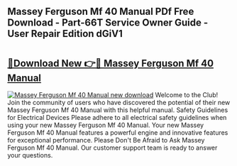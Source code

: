 ## Massey Ferguson Mf 40 Manual PDf Free Download - Part-66T Service Owner Guide - User Repair Edition dGiV1

# <h2><a href="http://bc52313.oget.top/?id=Massey+Ferguson+Mf+40+Manual">🔗Download New 👉🔴 Massey Ferguson Mf 40 Manual</a></h2>

[![Massey Ferguson Mf 40 Manual new download](https://i.imgur.com/5g1atiW.png)](http://bc52313.oget.top/?id=Massey+Ferguson+Mf+40+Manual)
Welcome to the Club! Join the community of users who have discovered the potential of their new Massey Ferguson Mf 40 Manual with this helpful manual. Safety Guidelines for Electrical Devices Please adhere to all electrical safety guidelines when using your new Massey Ferguson Mf 40 Manual. Your new Massey Ferguson Mf 40 Manual features a powerful engine and innovative features for exceptional performance. Please Don't Be Afraid to Ask Massey Ferguson Mf 40 Manual. Our customer support team is ready to answer your questions.
